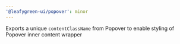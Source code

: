 ```yaml
---
'@leafygreen-ui/popover': minor
---
```


Exports a unique `contentClassName` from Popover to enable styling of Popover inner content wrapper
